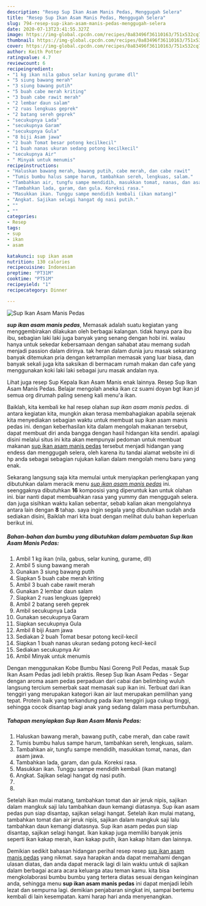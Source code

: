 ```yaml
---
description: "Resep Sup Ikan Asam Manis Pedas, Menggugah Selera"
title: "Resep Sup Ikan Asam Manis Pedas, Menggugah Selera"
slug: 794-resep-sup-ikan-asam-manis-pedas-menggugah-selera
date: 2020-07-13T23:41:55.327Z
image: https://img-global.cpcdn.com/recipes/0a83496f36110163/751x532cq70/sup-ikan-asam-manis-pedas-foto-resep-utama.jpg
thumbnail: https://img-global.cpcdn.com/recipes/0a83496f36110163/751x532cq70/sup-ikan-asam-manis-pedas-foto-resep-utama.jpg
cover: https://img-global.cpcdn.com/recipes/0a83496f36110163/751x532cq70/sup-ikan-asam-manis-pedas-foto-resep-utama.jpg
author: Keith Potter
ratingvalue: 4.7
reviewcount: 6
recipeingredient:
- "1 kg ikan nila gabus selar kuning gurame dll"
- "5 siung bawang merah"
- "3 siung bawang putih"
- "5 buah cabe merah kriting"
- "3 buah cabe rawit merah"
- "2 lembar daun salam"
- "2 ruas lengkuas geprek"
- "2 batang sereh geprek"
- "secukupnya Lada"
- "secukupnya Garam"
- "secukupnya Gula"
- "8 biji Asam jawa"
- "2 buah Tomat besar potong kecilkecil"
- "1 buah nanas ukuran sedang potong kecilkecil"
- "secukupnya Air"
- " Minyak untuk menumis"
recipeinstructions:
- "Haluskan bawang merah, bawang putih, cabe merah, dan cabe rawit"
- "Tumis bumbu halus sampe harum, tambahkan sereh, lengkuas, salam."
- "Tambahkan air, tungfu sampe mendidih, masukkan tomat, nanas, dan asam jawa."
- "Tambahkan lada, garam, dan gula. Koreksi rasa."
- "Masukkan ikan. Tunggu sampe mendidih kembali (ikan matang)"
- "Angkat. Sajikan selagi hangat dg nasi putih."
- ""
- ""
categories:
- Resep
tags:
- sup
- ikan
- asam

katakunci: sup ikan asam 
nutrition: 130 calories
recipecuisine: Indonesian
preptime: "PT31M"
cooktime: "PT51M"
recipeyield: "1"
recipecategory: Dinner

---
```



![Sup Ikan Asam Manis Pedas](https://img-global.cpcdn.com/recipes/0a83496f36110163/751x532cq70/sup-ikan-asam-manis-pedas-foto-resep-utama.jpg)

<b><i>sup ikan asam manis pedas</i></b>, Memasak adalah suatu kegiatan yang menggembirakan dilakukan oleh berbagai kalangan. tidak hanya para ibu ibu, sebagian laki laki juga banyak yang senang dengan hobi ini. walau hanya untuk sekedar kebersamaan dengan sahabat atau memang sudah menjadi passion dalam dirinya. tak heran dalam dunia juru masak sekarang banyak ditemukan pria dengan ketrampilan memasak yang luar biasa, dan banyak sekali juga kita saksikan di bermacam rumah makan dan cafe yang menggunakan koki laki laki sebagai juru masak andalan nya.

Lihat juga resep Sup Kepala Ikan Asam Manis enak lainnya. Resep Sup Ikan Asam Manis Pedas. Belajar mengolah aneka ikan cz suami doyan bgt ikan jd semua org dirumah paling seneng kali menu&#39;a ikan.

Baiklah, kita kembali ke hal resep olahan <i>sup ikan asam manis pedas</i>. di antara kegiatan kita, mungkin akan terasa membahagiakan apabila sejenak kita menyediakan sebagian waktu untuk membuat sup ikan asam manis pedas ini. dengan keberhasilan kita dalam mengolah makanan tersebut, dapat membuat diri anda bangga dengan hasil hidangan kita sendiri. apalagi disini melalui situs ini kita akan mempunyai pedoman untuk membuat makanan <u>sup ikan asam manis pedas</u> tersebut menjadi hidangan yang endess dan menggugah selera, oleh karena itu tandai alamat website ini di hp anda sebagai sebagian rujukan kalian dalam mengolah menu baru yang enak.


Sekarang langsung saja kita memulai untuk menyiapkan perlengkapan yang dibutuhkan dalam meracik menu <u><i>sup ikan asam manis pedas</i></u> ini. seenggaknya dibutuhkan <b>16</b> komposisi yang diperuntuk kan untuk olahan ini. biar nanti dapat membuahkan rasa yang yummy dan menggugah selera. dan juga sisihkan waktu kalian sebentar, sebab kalian akan mengolahnya antara lain dengan <b>8</b> tahap. saya ingin segala yang dibutuhkan sudah anda sediakan disini, Baiklah mari kita buat dengan melihat dulu bahan keperluan berikut ini.

<!--inarticleads1-->

##### Bahan-bahan dan bumbu yang dibutuhkan dalam pembuatan Sup Ikan Asam Manis Pedas:

1. Ambil 1 kg ikan (nila, gabus, selar kuning, gurame, dll)
1. Ambil 5 siung bawang merah
1. Gunakan 3 siung bawang putih
1. Siapkan 5 buah cabe merah kriting
1. Ambil 3 buah cabe rawit merah
1. Gunakan 2 lembar daun salam
1. Siapkan 2 ruas lengkuas (geprek)
1. Ambil 2 batang sereh geprek
1. Ambil secukupnya Lada
1. Gunakan secukupnya Garam
1. Siapkan secukupnya Gula
1. Ambil 8 biji Asam jawa
1. Sediakan 2 buah Tomat besar potong kecil-kecil
1. Siapkan 1 buah nanas ukuran sedang potong kecil-kecil
1. Sediakan secukupnya Air
1. Ambil  Minyak untuk menumis


Dengan menggunakan Kobe Bumbu Nasi Goreng Poll Pedas, masak Sup Ikan Asam Pedas jadi lebih praktis. Resep Sup Ikan Asam Pedas - Segar dengan aroma asam pedas perpaduan dari cabai dan belimbing wuluh langsung tercium semerbak saat memasak sup ikan ini. Terbuat dari ikan tenggiri yang merupakan kategori ikan air laut merupakan pemilihan yang tepat. Protein baik yang terkandung pada ikan tenggiri juga cukup tinggi, sehingga cocok disantap bagi anak yang sedang dalam masa pertumbuhan. 

<!--inarticleads2-->

##### Tahapan menyiapkan Sup Ikan Asam Manis Pedas:

1. Haluskan bawang merah, bawang putih, cabe merah, dan cabe rawit
1. Tumis bumbu halus sampe harum, tambahkan sereh, lengkuas, salam.
1. Tambahkan air, tungfu sampe mendidih, masukkan tomat, nanas, dan asam jawa.
1. Tambahkan lada, garam, dan gula. Koreksi rasa.
1. Masukkan ikan. Tunggu sampe mendidih kembali (ikan matang)
1. Angkat. Sajikan selagi hangat dg nasi putih.
1. 
1. 


Setelah ikan mulai matang, tambahkan tomat dan air jeruk nipis, sajikan dalam mangkuk saji lalu tambahkan daun kemangi diatasnya. Sup ikan asam pedas pun siap disantap, sajikan selagi hangat. Setelah ikan mulai matang, tambahkan tomat dan air jeruk nipis, sajikan dalam mangkuk saji lalu tambahkan daun kemangi diatasnya. Sup ikan asam pedas pun siap disantap, sajikan selagi hangat. Ikan kakap juga memiliki banyak jenis seperti ikan kakap merah, ikan kakap putih, ikan kakap hitam dan lainnya. 

Demikian sedikit bahasan hidangan perihal resep resep <u>sup ikan asam manis pedas</u> yang nikmat. saya harapkan anda dapat memahami dengan ulasan diatas, dan anda dapat meracik lagi di lain waktu untuk di sajikan dalam berbagai acara acara keluarga atau teman kamu. kita bisa mengkolaborasi bumbu bumbu yang tertera diatas sesuai dengan keinginan anda, sehingga menu <b>sup ikan asam manis pedas</b> ini dapat menjadi lebih lezat dan sempurna lagi. demikian penjabaran singkat ini, sampai bertemu kembali di lain kesempatan. kami harap hari anda menyenangkan.
